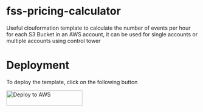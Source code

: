 # fss-pricing-calculator
Useful clouformation template to calculate the number of events per hour for each S3 Bucket in an AWS account, it can be used for single accounts or multiple accounts using control tower

# Deployment

To deploy the template, click on the following button

<a href="https://console.aws.amazon.com/cloudformation/home#/stacks/new?stackName=YourStackName&templateURL=https://raw.githubusercontent.com/alejogaci/fss-pricing-calculator/650ae44f3087a538902e67f83db368d64e4b0b1e/fss-pricing.py">
  <img src="https://img.shields.io/badge/Deploy%20to-AWS-ff9900.svg" alt="Deploy to AWS" style="width:200px; height:40px;">
</a>
